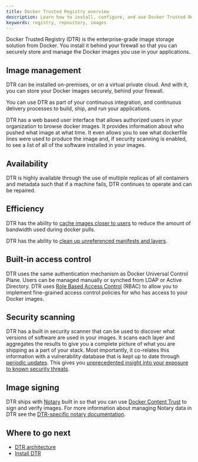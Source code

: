 ```yaml
---
title: Docker Trusted Registry overview
description: Learn how to install, configure, and use Docker Trusted Registry.
keywords: registry, repository, images
---
```

Docker Trusted Registry (DTR) is the enterprise-grade image storage solution from Docker. You install it behind your firewall so that you can securely store and manage the Docker images you use in your applications.

## Image management

DTR can be installed on-premises, or on a virtual private cloud. And with it, you can store your Docker images securely, behind your firewall.

You can use DTR as part of your continuous integration, and continuous delivery processes to build, ship, and run your applications.

DTR has a web based user interface that allows authorized users in your organization to browse docker images. It provides information about who pushed what image at what time. It even allows you to see what dockerfile lines were used to produce the image and, if security scanning is enabled, to see a list of all of the software installed in your images.

## Availability

DTR is highly available through the use of multiple replicas of all containers and metadata such that if a machine fails, DTR continues to operate and can be repaired.

## Efficiency

DTR has the ability to [cache images closer to users](../admin/configure/deploy-caches/index.md) to reduce the amount of bandwidth used during docker pulls.

DTR has the ability to [clean up unreferenced manifests and layers](../configure/garbage-collection.md).

## Built-in access control

DTR uses the same authentication mechanism as Docker Universal Control Plane. Users can be managed manually or synched from LDAP or Active Directory. DTR uses [Role Based Access Control](admin/manage-users/index.md) (RBAC) to allow you to implement fine-grained access control policies for who has access to your Docker images.

## Security scanning

DTR has a built in security scanner that can be used to discover what versions of software are used in your images. It scans each layer and aggregates the results to give you a complete picture of what you are shipping as a part of your stack. Most importantly, it co-relates this information with a vulnerability database that is kept up to date through [periodic updates](admin/configure/set-up-vulnerability-scans.md). This gives you [unprecedented insight into your exposure to known security threats](user/manage-images/scan-images-for-vulnerabilities.md).

## Image signing

DTR ships with [Notary](/notary/getting_started.md) built in so that you can use [Docker Content Trust](/engine/security/trust/content_trust.md) to sign and verify images. For more information about managing Notary data in DTR see the [DTR-specific notary documentation](user/manage-images/manage-trusted-repositories.md).

## Where to go next

* [DTR architecture](architecture.md)
* [Install DTR](admin/install/index.md)